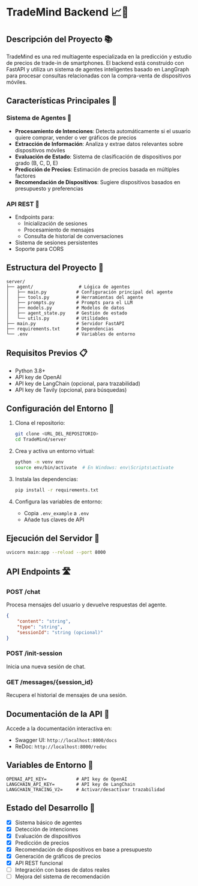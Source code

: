 # TradeMind Backend 📈🤖

## Descripción del Proyecto 📚
TradeMind es una red multiagente especializada en la predicción y estudio de precios de trade-in de smartphones. El backend está construido con FastAPI y utiliza un sistema de agentes inteligentes basado en LangGraph para procesar consultas relacionadas con la compra-venta de dispositivos móviles.

## Características Principales 🌟

### Sistema de Agentes 🤖
- **Procesamiento de Intenciones**: Detecta automáticamente si el usuario quiere comprar, vender o ver gráficos de precios
- **Extracción de Información**: Analiza y extrae datos relevantes sobre dispositivos móviles
- **Evaluación de Estado**: Sistema de clasificación de dispositivos por grado (B, C, D, E)
- **Predicción de Precios**: Estimación de precios basada en múltiples factores
- **Recomendación de Dispositivos**: Sugiere dispositivos basados en presupuesto y preferencias

### API REST 🔌
- Endpoints para:
  - Inicialización de sesiones
  - Procesamiento de mensajes
  - Consulta de historial de conversaciones
- Sistema de sesiones persistentes
- Soporte para CORS

## Estructura del Proyecto 📁

```
server/
├── agent/                 # Lógica de agentes
│   ├── main.py           # Configuración principal del agente
│   ├── tools.py          # Herramientas del agente
│   ├── prompts.py        # Prompts para el LLM
│   ├── models.py         # Modelos de datos
│   ├── agent_state.py    # Gestión de estado
│   └── utils.py          # Utilidades
├── main.py               # Servidor FastAPI
├── requirements.txt      # Dependencias
└── .env                  # Variables de entorno
```

## Requisitos Previos 📋
- Python 3.8+
- API key de OpenAI
- API key de LangChain (opcional, para trazabilidad)
- API key de Tavily (opcional, para búsquedas)

## Configuración del Entorno 🔧

1. Clona el repositorio:
   ```bash
   git clone <URL_DEL_REPOSITORIO>
   cd TradeMind/server
   ```

2. Crea y activa un entorno virtual:
   ```bash
   python -m venv env
   source env/bin/activate  # En Windows: env\Scripts\activate
   ```

3. Instala las dependencias:
   ```bash
   pip install -r requirements.txt
   ```

4. Configura las variables de entorno:
   - Copia `.env_example` a `.env`
   - Añade tus claves de API

## Ejecución del Servidor 🚀

```bash
uvicorn main:app --reload --port 8000
```

## API Endpoints 🛣️

### POST /chat
Procesa mensajes del usuario y devuelve respuestas del agente.

```json
{
    "content": "string",
    "type": "string",
    "sessionId": "string (opcional)"
}
```

### POST /init-session
Inicia una nueva sesión de chat.

### GET /messages/{session_id}
Recupera el historial de mensajes de una sesión.

## Documentación de la API 📖
Accede a la documentación interactiva en:
- Swagger UI: `http://localhost:8000/docs`
- ReDoc: `http://localhost:8000/redoc`

## Variables de Entorno 🔐
```plaintext
OPENAI_API_KEY=           # API key de OpenAI
LANGCHAIN_API_KEY=        # API key de LangChain
LANGCHAIN_TRACING_V2=     # Activar/desactivar trazabilidad
```

## Estado del Desarrollo 🚧
- [x] Sistema básico de agentes
- [x] Detección de intenciones
- [x] Evaluación de dispositivos
- [x] Predicción de precios
- [x] Recomendación de dispositivos en base a presupuesto
- [x] Generación de gráficos de precios
- [x] API REST funcional
- [ ] Integración con bases de datos reales
- [ ] Mejora del sistema de recomendación